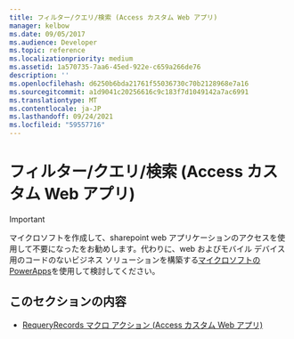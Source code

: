 ```yaml
---
title: フィルター/クエリ/検索 (Access カスタム Web アプリ)
manager: kelbow
ms.date: 09/05/2017
ms.audience: Developer
ms.topic: reference
ms.localizationpriority: medium
ms.assetid: 1a570735-7aa6-45ed-922e-c659a266de76
description: ''
ms.openlocfilehash: d6250b6bda21761f55036730c70b2128968e7a16
ms.sourcegitcommit: a1d9041c20256616c9c183f7d1049142a7ac6991
ms.translationtype: MT
ms.contentlocale: ja-JP
ms.lasthandoff: 09/24/2021
ms.locfileid: "59557716"
---
```

# <a name="filterquerysearch-access-custom-web-app"></a>フィルター/クエリ/検索 (Access カスタム Web アプリ)

> [!IMPORTANT]
> マイクロソフトを作成して、sharepoint web アプリケーションのアクセスを使用して不要になったをお勧めします。代わりに、web およびモバイル デバイス用のコードのないビジネス ソリューションを構築する[マイクロソフトの PowerApps](https://powerapps.microsoft.com/en-us/)を使用して検討してください。 
  
## <a name="in-this-section"></a>このセクションの内容

- [RequeryRecords マクロ アクション (Access カスタム Web アプリ)](requeryrecords-macro-action-access-custom-web-app.md)
    

